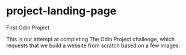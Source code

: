 # project-landing-page
First Odin Project

This is our attempt at completing The Odin Project challenge, which requests that we build a website from scratch  based on a few images.
